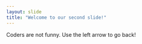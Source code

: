 ```yaml
---
layout: slide
title: "Welcome to our second slide!"
---
```

Coders are not funny.
Use the left arrow to go back!
